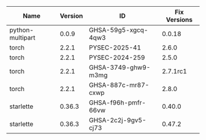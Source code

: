 
Name | Version | ID | Fix Versions
--- | --- | --- | ---
python-multipart | 0.0.9 | GHSA-59g5-xgcq-4qw3 | 0.0.18
torch | 2.2.1 | PYSEC-2025-41 | 2.6.0
torch | 2.2.1 | PYSEC-2024-259 | 2.5.0
torch | 2.2.1 | GHSA-3749-ghw9-m3mg | 2.7.1rc1
torch | 2.2.1 | GHSA-887c-mr87-cxwp | 2.8.0
starlette | 0.36.3 | GHSA-f96h-pmfr-66vw | 0.40.0
starlette | 0.36.3 | GHSA-2c2j-9gv5-cj73 | 0.47.2
